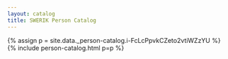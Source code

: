 ```yaml
---
layout: catalog
title: SWERIK Person Catalog
---
```

{% assign p = site.data._person-catalog.i-FcLcPpvkCZeto2vtiWZzYU %}
{% include person-catalog.html p=p %}

